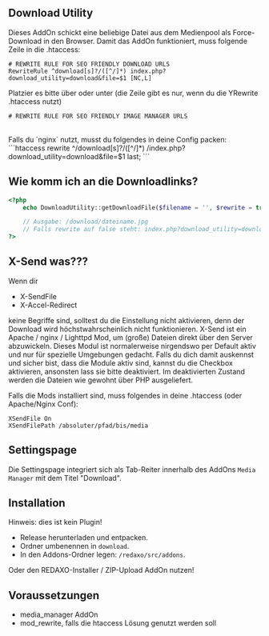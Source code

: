 Download Utility
----------------

Dieses AddOn schickt eine beliebige Datei aus dem Medienpool als Force-Download in den Browser.
Damit das AddOn funktioniert, muss folgende Zeile in die .htaccess:
<br>
```htaccess
# REWRITE RULE FOR SEO FRIENDLY DOWNLOAD URLS
RewriteRule ^download[s]?/([^/]*) index.php?download_utility=download&file=$1 [NC,L]
```

Platzier es bitte über oder unter (die Zeile gibt es nur, wenn du die YRewrite .htaccess nutzt)
```
# REWRITE RULE FOR SEO FRIENDLY IMAGE MANAGER URLS
```
<br>
Falls du `nginx` nutzt, musst du folgendes in deine Config packen:<br>
```htaccess
rewrite ^/download[s]?/([^/]*) /index.php?download_utility=download&file=$1 last;
```

Wie komm ich an die Downloadlinks?
---------------------------------------

```php
<?php
    echo DownloadUtility::getDownloadFile($filename = '', $rewrite = true);

    // Ausgabe: /download/dateiname.jpg
    // Falls rewrite auf false steht: index.php?download_utility=download&file=dateiname.jpg
?>
```

X-Send was???
---------------

Wenn dir

* X-SendFile
* X-Accel-Redirect

keine Begriffe sind, solltest du die Einstellung nicht aktivieren, denn der Download wird höchstwahrscheinlich nicht funktionieren. X-Send ist ein Apache / nginx / Lighttpd Mod, um (große) Dateien direkt über den Server abzuwickeln. Dieses Modul ist normalerweise nirgendswo per Default aktiv und nur für spezielle Umgebungen gedacht. Falls du dich damit auskennst und sicher bist, dass die Module aktiv sind, kannst du die Checkbox aktivieren, ansonsten lass sie bitte deaktiviert. Im deaktivierten Zustand werden die Dateien wie gewohnt über PHP ausgeliefert.


Falls die Mods installiert sind, muss folgendes in deine .htaccess (oder Apache/Nginx Conf):

```
XSendFile On
XSendFilePath /absoluter/pfad/bis/media
```

Settingspage
------------
Die Settingspage integriert sich als Tab-Reiter innerhalb des AddOns `Media Manager` mit dem Titel "Download".

Installation
------------
Hinweis: dies ist kein Plugin!

* Release herunterladen und entpacken.
* Ordner umbenennen in `download`.
* In den Addons-Ordner legen: `/redaxo/src/addons`.

Oder den REDAXO-Installer / ZIP-Upload AddOn nutzen!

Voraussetzungen
------------

* media_manager AddOn
* mod_rewrite, falls die htaccess Lösung genutzt werden soll
